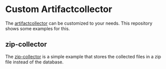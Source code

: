 # Custom Artifactcollector

The [artifactcollector](https://github.com/forensicanalysis/artifactcollector) can be customized to your needs. This repository shows some examples for this.

## zip-collector

The [zip-collector](zip-collector/main.go) is a simple example that stores the collected files in a zip file instead of the database.
